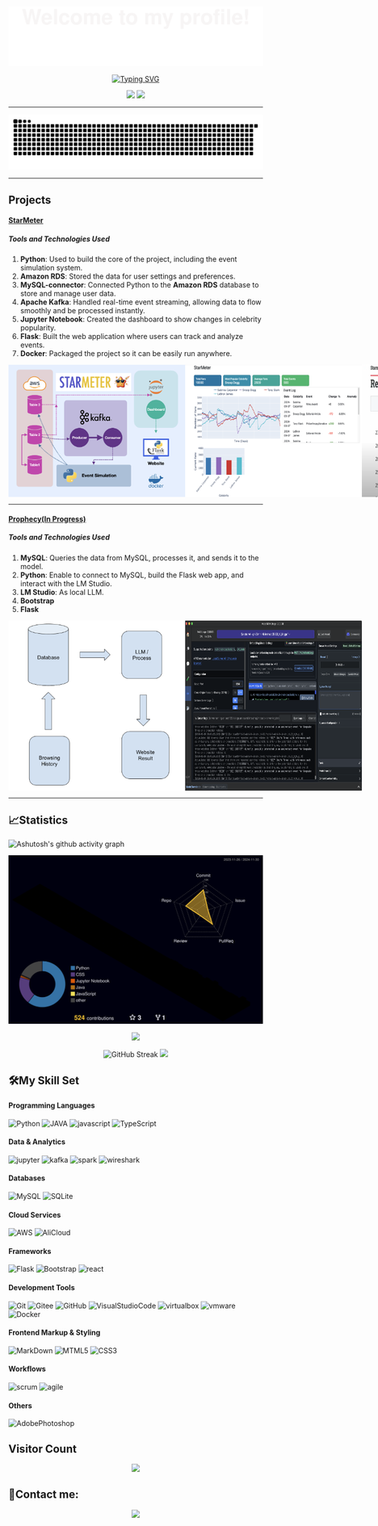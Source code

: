 ![welcome header](assets/Bottom_up.svg)

<p align="center">
    <a href="https://github.com/CITATS928"><img src="https://readme-typing-svg.herokuapp.com?font=consolas&weight=100&size=45&duration=4000&pause=4000&center=%E7%9C%9F%E7%9A%84&vCenter=%E7%9C%9F%E7%9A%84&multiline=true&width=420&height=70&lines=Hello!+I'm+Qian" alt="Typing SVG" /></a>
</p>
<!-- 自我介绍（动态）
[![](https://readme-typing-svg.herokuapp.com?font=Fira+Code&weight=500&size=24&pause=1000&center=true&width=435&lines=Hello!+I'm+Qian(Charles))](https://github.com/CITATS928)
-->

<!--lxfs-->
<p align="center">
    <a title="github" target="_blank" href="https://github.com/CITATS928"><img src="https://img.shields.io/badge/dynamic/json?label=GitHub&suffix=%20followers&query=%24.data.totalSubs&url=https%3A%2F%2Fapi.spencerwoo.com%2Fsubstats%2F%3Fsource%3Dgithub%26queryKey%3DCITATS928&labelColor=282c34&color=353940&logo=github&longCache=true" ></a>
    <a title="LinkedIn" target="_blank" href="https://www.linkedin.com/in/qianwang29/"><img src="https://img.shields.io/badge/LinkedIn-Qian(Charles)%20Wang-4169E1?style=plastic&logo=Linkedin&logoColor=%230A66C2&logoSize=auto&labelColor=white&link=https%3A%2F%2Fwww.linkedin.com%2Fin%2Fqianwang29%2F" ></a>
    
</p>

<!-- 分割线 -->
---

<!-- 贪吃蛇 -->
<picture>
  <source media="(prefers-color-scheme: dark)" srcset="https://raw.githubusercontent.com/CITATS928/CITATS928/output/github-contribution-grid-snake-dark.svg">
  <source media="(prefers-color-scheme: light)" srcset="https://raw.githubusercontent.com/CITATS928/CITATS928/output/github-contribution-grid-snake.svg">
  <img alt="github contribution grid snake animation" src="https://raw.githubusercontent.com/CITATS928/CITATS928/output/github-contribution-grid-snake.svg">
</picture>

---

## Projects
#### [StarMeter](https://github.com/QueueTTP/CapStone)
##### Tools and Technologies Used

1. **Python**: Used to build the core of the project, including the event simulation system.
2. **Amazon RDS**: Stored the data for user settings and preferences.
3. **MySQL-connector**: Connected Python to the **Amazon RDS** database to store and manage user data.
4. **Apache Kafka**: Handled real-time event streaming, allowing data to flow smoothly and be processed instantly.
5. **Jupyter Notebook**: Created the dashboard to show changes in celebrity popularity.
6. **Flask**: Built the web application where users can track and analyze events.
7. **Docker**: Packaged the project so it can be easily run anywhere.

<div style="display: flex; justify-content: space-between;">
  <img src="https://github.com/QueueTTP/CapStone/blob/main/images/Pipeline.png" alt="Pipeline" width="350"/>
  <img src="https://github.com/QueueTTP/CapStone/blob/main/images/Real-time_chart.png" alt="Real-time_chart" width="350"/>
  <img src="https://github.com/QueueTTP/CapStone/blob/main/images/Website.png" alt="Website" width="350"/>
  <img src="https://github.com/QueueTTP/CapStone/blob/main/images/StarMeter_Future.png" alt="StarMeter_Future" width="350"/>
</div>

---

#### [Prophecy(In Progress)](https://github.com/CITATS928/Prophecy)
##### Tools and Technologies Used

1. **MySQL**: Queries the data from MySQL, processes it, and sends it to the model.
2. **Python**: Enable to connect to MySQL, build the Flask web app, and interact with the LM Studio.
3. **LM Studio**: As local LLM.
4. **Bootstrap**
5. **Flask**

<div style="display: flex; justify-content: space-between;">
  <img src="https://github.com/CITATS928/Prophecy/blob/main/graph%26future/flow_graph.png" alt="workflow" width="350"/>
  <img src="https://github.com/CITATS928/Prophecy/blob/main/graph%26future/LLM.png" alt="LLM" width="350"/>
</div>

---

## 📈Statistics


<!-- 31天统计 (https://github.com/ashutosh00710/github-readme-activity-graph) -->
![Ashutosh's github activity graph](https://github-readme-activity-graph.vercel.app/graph?username=CITATS928&theme=nightowl)

<!-- 3d contrib, night-rainbow view -->
![3d-contrib](./profile-3d-contrib/profile-night-rainbow.svg)


<!-- 语言使用统计 -->
<p align="center">
<span>&emsp;&emsp;</span>
<img height="170px" src="https://github-readme-stats.vercel.app/api/top-langs/?username=CITATS928&layout=compact&langs_count=8" />
<span>&emsp;&emsp;</span>
</p>


<p align="center">
    <img src="https://github-readme-streak-stats-three-rose.vercel.app?user=CITATS928" alt="GitHub Streak" />
    <img  src="https://github-profile-trophy.vercel.app/?username=CITATS928" />
</p>


## 🛠️My Skill Set  

#### Programming Languages
![Python](https://img.shields.io/badge/Python-%233776AB?style=for-the-badge&logo=python&logoColor=white&logoSize=auto)
![JAVA](https://img.shields.io/badge/JAVA-%23000000?style=for-the-badge&logo=JAVA&logoColor=white&logoSize=auto)
![javascript](https://img.shields.io/badge/javascript-%23F7DF1E?style=for-the-badge&logo=javascript&logoColor=white&logoSize=auto)
![TypeScript](https://img.shields.io/badge/typescript-%233178C6?style=for-the-badge&logo=typescript&logoColor=white&logoSize=auto)

#### Data & Analytics
![jupyter](https://img.shields.io/badge/jupyter-%23F37626?style=for-the-badge&logo=jupyter&logoColor=white&logoSize=auto)
![kafka](https://img.shields.io/badge/apachekafka-%23231F20?style=for-the-badge&logo=apachekafka&logoColor=white&logoSize=auto)
![spark](https://img.shields.io/badge/apachespark-%23E25A1C?style=for-the-badge&logo=apachespark&logoColor=white&logoSize=auto)
![wireshark](https://img.shields.io/badge/wireshark-%231679A7?style=for-the-badge&logo=wireshark&logoColor=white&logoSize=auto)

#### Databases
![MySQL](https://img.shields.io/badge/MySQL-%234479A1?style=for-the-badge&logo=MySQL&logoColor=white&logoSize=auto)
![SQLite](https://img.shields.io/badge/SQLite-%23003B57?style=for-the-badge&logo=SQLite&logoColor=white&logoSize=auto)

#### Cloud Services
![AWS](https://img.shields.io/badge/amazonwebservices-%23232F3E?style=for-the-badge&logo=amazonwebservices&logoColor=white&logoSize=auto)
![AliCloud](https://img.shields.io/badge/alibabacloud-%23FF6A00?style=for-the-badge&logo=alibabacloud&logoColor=white&logoSize=auto)

#### Frameworks
![Flask](https://img.shields.io/badge/Flask-000000?style=for-the-badge&logo=Flask&logoColor=white&logoSize=auto)
![Bootstrap](https://img.shields.io/badge/Bootstrap-%237952B3?style=for-the-badge&logo=Bootstrap&logoColor=white&logoSize=auto)
![react](https://img.shields.io/badge/react-%2361DAFB?style=for-the-badge&logo=react&logoColor=white&logoSize=auto)

#### Development Tools
![Git](https://img.shields.io/badge/Git-F05032?style=for-the-badge&logo=Git&logoColor=white&logoSize=auto)
![Gitee](https://img.shields.io/badge/Gitee-C71D23?style=for-the-badge&logo=Gitee&logoColor=white&logoSize=auto)
![GitHub](https://img.shields.io/badge/GitHub-181717?style=for-the-badge&logo=GitHub&logoColor=white&logoSize=auto)
![VisualStudioCode](https://img.shields.io/badge/VisualStudioCode-007ACC?style=for-the-badge&logo=VisualStudioCode&logoColor=white&logoSize=auto)
![virtualbox](https://img.shields.io/badge/virtualbox-%23183A61?style=for-the-badge&logo=virtualbox&logoColor=white&logoSize=auto)
![vmware](https://img.shields.io/badge/vmware-%23607078?style=for-the-badge&logo=vmware&logoColor=white&logoSize=auto)
![Docker](https://img.shields.io/badge/Docker-2496ED?style=for-the-badge&logo=Docker&logoColor=white&logoSize=auto)

#### Frontend Markup & Styling
![MarkDown](https://img.shields.io/badge/markdown-%23000000?style=for-the-badge&logo=markdown&logoColor=white&logoSize=auto)
![MTML5](https://img.shields.io/badge/html5-%23E34F26?style=for-the-badge&logo=html5&logoColor=white&logoSize=auto)
![CSS3](https://img.shields.io/badge/css3-%231572B6?style=for-the-badge&logo=css3&logoColor=white&logoSize=auto)

#### Workflows
![scrum](https://img.shields.io/badge/scrum-%23000000?style=for-the-badge&logo=scrum&logoColor=white&logoSize=auto)
![agile](https://img.shields.io/badge/agile-%23000000?style=for-the-badge&logo=agile&logoColor=white&logoSize=auto)

#### Others
![AdobePhotoshop](https://img.shields.io/badge/AdobePhotoshop-31A8FF?style=for-the-badge&logo=AdobePhotoshop&logoColor=white&logoSize=auto)





## Visitor Count
<p align="center">
    <img  src="https://profile-counter.glitch.me/CITATS928/count.svg" />
</p>

## 📧Contact me:
<p align="center">
    <a title="LinkedIn" target="_blank" href="https://www.linkedin.com/in/qianwang29/"><img src="https://img.shields.io/badge/LinkedIn-Qian%20Wang-4169E1?style=plastic&logo=Linkedin&logoColor=%230A66C2&logoSize=auto&labelColor=white&link=https%3A%2F%2Fwww.linkedin.com%2Fin%2Fqianwang29%2F" ></a> 
</p>
